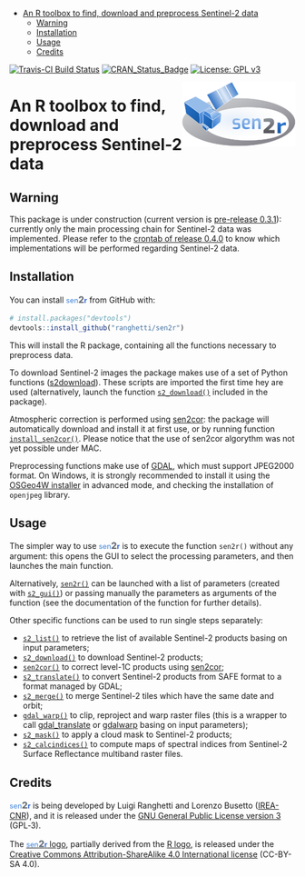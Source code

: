 
-   [An R toolbox to find, download and preprocess Sentinel-2 data](#an-r-toolbox-to-find-download-and-preprocess-sentinel-2-data)
    -   [Warning](#warning)
    -   [Installation](#installation)
    -   [Usage](#usage)
    -   [Credits](#credits)

<!-- README.md is generated from README.Rmd. Please edit that file -->
[![Travis-CI Build Status](https://travis-ci.org/ranghetti/sen2r.svg?branch=master)](https://travis-ci.org/ranghetti/sen2r) [![CRAN\_Status\_Badge](http://www.r-pkg.org/badges/version/sen2r)](https://cran.r-project.org/package=sen2r) [![License: GPL v3](https://img.shields.io/badge/License-GPL%20v3-blue.svg)](http://www.gnu.org/licenses/gpl-3.0)

<img src="docs/sen2r_logo_200px.png" width="200" height="113" align="right" />

An R toolbox to find, download and preprocess Sentinel-2 data
=============================================================

Warning
-------

This package is under construction (current version is [pre-release 0.3.1](https://github.com/ranghetti/sen2r/releases/tag/v0.3.1)): currently only the main processing chain for Sentinel-2 data was implemented. Please refer to the [crontab of release 0.4.0](https://github.com/ranghetti/sen2r/milestone/3) to know which implementations will be performed regarding Sentinel-2 data.

Installation
------------

You can install <span style="color:#5793dd;vertical-align:text-bottom;font-size:90%;font-weight:500;">sen</span><span style="color:#6a7077;vertical-align:baseline;font-size:115%;font-weight:850;">2</span><span style="color:#2f66d5;vertical-align:baseline;font-size:90%;font-weight:700;">r</span> from GitHub with:

``` r
# install.packages("devtools")
devtools::install_github("ranghetti/sen2r")
```

This will install the R package, containing all the functions necessary to preprocess data.

To download Sentinel-2 images the package makes use of a set of Python functions ([s2download](https://github.com/ranghetti/s2download)). These scripts are imported the first time hey are used (alternatively, launch the function [`s2_download()`](reference/install_s2download.md) included in the package).

Atmospheric correction is performed using [sen2cor](http://step.esa.int/main/third-party-plugins-2/sen2cor): the package will automatically download and install it at first use, or by running function [`install_sen2cor()`](reference/install_sen2cor.md). Please notice that the use of sen2cor algorythm was not yet possible under MAC.

Preprocessing functions make use of [GDAL](http://www.gdal.org), which must support JPEG2000 format. On Windows, it is strongly recommended to install it using the [OSGeo4W installer](http://download.osgeo.org/osgeo4w/osgeo4w-setup-x86_64.exe) in advanced mode, and checking the installation of `openjpeg` library.

Usage
-----

The simpler way to use <span style="color:#5793dd;vertical-align:text-bottom;font-size:90%;font-weight:500;">sen</span><span style="color:#6a7077;vertical-align:baseline;font-size:115%;font-weight:850;">2</span><span style="color:#2f66d5;vertical-align:baseline;font-size:90%;font-weight:700;">r</span> is to execute the function `sen2r()` without any argument: this opens the GUI to select the processing parameters, and then launches the main function.

Alternatively, [`sen2r()`](reference/sen2r.md) can be launched with a list of parameters (created with [`s2_gui()`](reference/s2_gui.md)) or passing manually the parameters as arguments of the function (see the documentation of the function for further details).

Other specific functions can be used to run single steps separately:

-   [`s2_list()`](reference/s2_list.md) to retrieve the list of available Sentinel-2 products basing on input parameters;
-   [`s2_download()`](reference/s2_download.md) to download Sentinel-2 products;
-   [`sen2cor()`](reference/sen2cor.html) to correct level-1C products using [sen2cor](http://step.esa.int/main/third-party-plugins-2/sen2cor);
-   [`s2_translate()`](reference/s2_translate.md) to convert Sentinel-2 products from SAFE format to a format managed by GDAL;
-   [`s2_merge()`](reference/s2_merge.md) to merge Sentinel-2 tiles which have the same date and orbit;
-   [`gdal_warp()`](reference/gdal_warp.md) to clip, reproject and warp raster files (this is a wrapper to call [gdal\_translate](http://www.gdal.org/gdal_translate.html) or [gdalwarp](http://www.gdal.org/gdalwarp.html) basing on input parameters);
-   [`s2_mask()`](reference/s2_mask.md) to apply a cloud mask to Sentinel-2 products;
-   [`s2_calcindices()`](reference/s2_calcindices.md) to compute maps of spectral indices from Sentinel-2 Surface Reflectance multiband raster files.

Credits
-------

<span style="color:#5793dd;vertical-align:text-bottom;font-size:90%;font-weight:500;">sen</span><span style="color:#6a7077;vertical-align:baseline;font-size:115%;font-weight:850;">2</span><span style="color:#2f66d5;vertical-align:baseline;font-size:90%;font-weight:700;">r</span> is being developed by Luigi Ranghetti and Lorenzo Busetto ([IREA-CNR](http://www.irea.cnr.it)), and it is released under the [GNU General Public License version 3](https://www.gnu.org/licenses/gpl-3.0.html) (GPL‑3).

The [<span style="color:#5793dd;vertical-align:text-bottom;font-size:90%;font-weight:500;">sen</span><span style="color:#6a7077;vertical-align:baseline;font-size:115%;font-weight:850;">2</span><span style="color:#2f66d5;vertical-align:baseline;font-size:90%;font-weight:700;">r</span> logo](docs/sen2r_logo_200px.png), partially derived from the [R logo](https://www.r-project.org/logo), is released under the [Creative Commons Attribution-ShareAlike 4.0 International license](https://creativecommons.org/licenses/by-sa/4.0) (CC-BY-SA 4.0).
